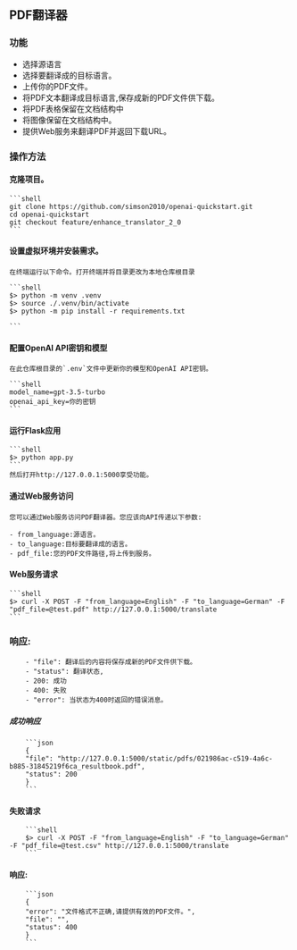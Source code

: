 ## PDF翻译器

### 功能
- 选择源语言
- 选择要翻译成的目标语言。
- 上传你的PDF文件。
- 将PDF文本翻译成目标语言,保存成新的PDF文件供下载。
- 将PDF表格保留在文档结构中
- 将图像保留在文档结构中。
- 提供Web服务来翻译PDF并返回下载URL。

### 操作方法

#### 克隆项目。
 
    ```shell
    git clone https://github.com/simson2010/openai-quickstart.git
    cd openai-quickstart
    git checkout feature/enhance_translator_2_0
    ```
#### 设置虚拟环境并安装需求。

    在终端运行以下命令。打开终端并将目录更改为本地仓库根目录

    ```shell
    $> python -m venv .venv
    $> source ./.venv/bin/activate  
    $> python -m pip install -r requirements.txt
    
    ```
#### 配置OpenAI API密钥和模型

    在此仓库根目录的`.env`文件中更新你的模型和OpenAI API密钥。

    ```shell
    model_name=gpt-3.5-turbo
    openai_api_key=你的密钥
    ```
#### 运行Flask应用

    ```shell
    $> python app.py
    ```
    然后打开http://127.0.0.1:5000享受功能。

#### 通过Web服务访问

    您可以通过Web服务访问PDF翻译器。您应该向API传递以下参数:

    - from_language:源语言。
    - to_language:目标要翻译成的语言。
    - pdf_file:您的PDF文件路径,将上传到服务。

#### Web服务请求
    ```shell
    $> curl -X POST -F "from_language=English" -F "to_language=German" -F "pdf_file=@test.pdf" http://127.0.0.1:5000/translate
    ```

### 响应:

        - "file": 翻译后的内容将保存成新的PDF文件供下载。
        - "status": 翻译状态,
        - 200: 成功
        - 400: 失败
        - "error": 当状态为400时返回的错误消息。
    
##### 成功响应

        ```json
        {
        "file": "http://127.0.0.1:5000/static/pdfs/021986ac-c519-4a6c-b885-31845219f6ca_resultbook.pdf", 
        "status": 200
        }
        ```

#### 失败请求

        ```shell
        $> curl -X POST -F "from_language=English" -F "to_language=German" -F "pdf_file=@test.csv" http://127.0.0.1:5000/translate
        ```

#### 响应:

        ```json
        {
        "error": "文件格式不正确,请提供有效的PDF文件。",
        "file": "",
        "status": 400
        }
        ```